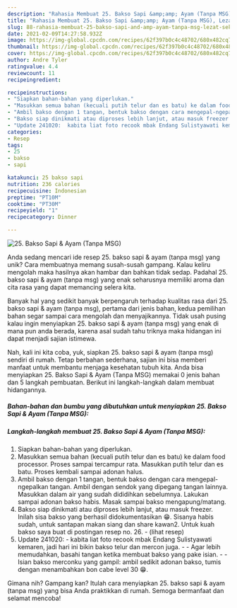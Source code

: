 ```yaml
---
description: "Rahasia Membuat 25. Bakso Sapi &amp;amp; Ayam (Tanpa MSG), Lezat Sekali"
title: "Rahasia Membuat 25. Bakso Sapi &amp;amp; Ayam (Tanpa MSG), Lezat Sekali"
slug: 88-rahasia-membuat-25-bakso-sapi-and-amp-ayam-tanpa-msg-lezat-sekali
date: 2021-02-09T14:27:58.932Z
image: https://img-global.cpcdn.com/recipes/62f397b0c4c48702/680x482cq70/25-bakso-sapi-ayam-tanpa-msg-foto-resep-utama.jpg
thumbnail: https://img-global.cpcdn.com/recipes/62f397b0c4c48702/680x482cq70/25-bakso-sapi-ayam-tanpa-msg-foto-resep-utama.jpg
cover: https://img-global.cpcdn.com/recipes/62f397b0c4c48702/680x482cq70/25-bakso-sapi-ayam-tanpa-msg-foto-resep-utama.jpg
author: Andre Tyler
ratingvalue: 4.4
reviewcount: 11
recipeingredient:

recipeinstructions:
- "Siapkan bahan-bahan yang diperlukan."
- "Masukkan semua bahan (kecuali putih telur dan es batu) ke dalam food processor. Proses sampai tercampur rata. Masukkan putih telur dan es batu. Proses kembali sampai adonan halus."
- "Ambil bakso dengan 1 tangan, bentuk bakso dengan cara mengepal-ngepalkan tangan. Ambil dengan sendok yang dipegang tangan lainnya. Masukkan dalam air yang sudah dididihkan sebelumnya. Lakukan sampai adonan bakso habis. Masak sampai bakso mengapung/matang."
- "Bakso siap dinikmati atau diproses lebih lanjut, atau masuk freezer. Inilah sisa bakso yang berhasil didokumentasikan 😁. Sisanya habis sudah, untuk santapan makan siang dan share kawan2. Untuk kuah bakso saya buat di postingan resep no. 26.           (lihat resep)"
- "Update 241020:  kabita liat foto recook mbak Endang Sulistyawati kemaren, jadi hari ini bikin bakso telur dan mercon juga.   Agar lebih memudahkan, basahi tangan ketika membuat bakso yang pake isian.  Isian bakso merconku yang gampil: ambil sedikit adonan bakso, tumis dengan menambahkan bon cabe level 30 😁."
categories:
- Resep
tags:
- 25
- bakso
- sapi

katakunci: 25 bakso sapi 
nutrition: 236 calories
recipecuisine: Indonesian
preptime: "PT10M"
cooktime: "PT30M"
recipeyield: "1"
recipecategory: Dinner

---
```



![25. Bakso Sapi &amp; Ayam (Tanpa MSG)](https://img-global.cpcdn.com/recipes/62f397b0c4c48702/680x482cq70/25-bakso-sapi-ayam-tanpa-msg-foto-resep-utama.jpg)

Anda sedang mencari ide resep 25. bakso sapi &amp; ayam (tanpa msg) yang unik? Cara membuatnya memang susah-susah gampang. Kalau keliru mengolah maka hasilnya akan hambar dan bahkan tidak sedap. Padahal 25. bakso sapi &amp; ayam (tanpa msg) yang enak seharusnya memiliki aroma dan cita rasa yang dapat memancing selera kita.



Banyak hal yang sedikit banyak berpengaruh terhadap kualitas rasa dari 25. bakso sapi &amp; ayam (tanpa msg), pertama dari jenis bahan, kedua pemilihan bahan segar sampai cara mengolah dan menyajikannya. Tidak usah pusing kalau ingin menyiapkan 25. bakso sapi &amp; ayam (tanpa msg) yang enak di mana pun anda berada, karena asal sudah tahu triknya maka hidangan ini dapat menjadi sajian istimewa.


Nah, kali ini kita coba, yuk, siapkan 25. bakso sapi &amp; ayam (tanpa msg) sendiri di rumah. Tetap berbahan sederhana, sajian ini bisa memberi manfaat untuk membantu menjaga kesehatan tubuh kita. Anda bisa menyiapkan 25. Bakso Sapi &amp; Ayam (Tanpa MSG) memakai 0 jenis bahan dan 5 langkah pembuatan. Berikut ini langkah-langkah dalam membuat hidangannya.

<!--inarticleads1-->

##### Bahan-bahan dan bumbu yang dibutuhkan untuk menyiapkan 25. Bakso Sapi &amp; Ayam (Tanpa MSG):





<!--inarticleads2-->

##### Langkah-langkah membuat 25. Bakso Sapi &amp; Ayam (Tanpa MSG):

1. Siapkan bahan-bahan yang diperlukan.
1. Masukkan semua bahan (kecuali putih telur dan es batu) ke dalam food processor. Proses sampai tercampur rata. Masukkan putih telur dan es batu. Proses kembali sampai adonan halus.
1. Ambil bakso dengan 1 tangan, bentuk bakso dengan cara mengepal-ngepalkan tangan. Ambil dengan sendok yang dipegang tangan lainnya. Masukkan dalam air yang sudah dididihkan sebelumnya. Lakukan sampai adonan bakso habis. Masak sampai bakso mengapung/matang.
1. Bakso siap dinikmati atau diproses lebih lanjut, atau masuk freezer. Inilah sisa bakso yang berhasil didokumentasikan 😁. Sisanya habis sudah, untuk santapan makan siang dan share kawan2. Untuk kuah bakso saya buat di postingan resep no. 26. -           (lihat resep)
1. Update 241020:  - kabita liat foto recook mbak Endang Sulistyawati kemaren, jadi hari ini bikin bakso telur dan mercon juga.  -  - Agar lebih memudahkan, basahi tangan ketika membuat bakso yang pake isian. -  - Isian bakso merconku yang gampil: ambil sedikit adonan bakso, tumis dengan menambahkan bon cabe level 30 😁.




Gimana nih? Gampang kan? Itulah cara menyiapkan 25. bakso sapi &amp; ayam (tanpa msg) yang bisa Anda praktikkan di rumah. Semoga bermanfaat dan selamat mencoba!
